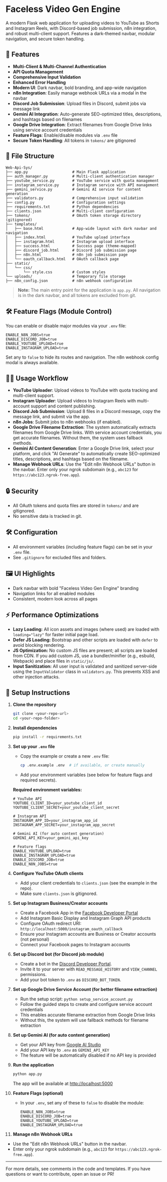 # Faceless Video Gen Engine

A modern Flask web application for uploading videos to YouTube as Shorts and Instagram Reels, with Discord-based job submission, n8n integration, and robust multi-client support. Features a dark-themed navbar, modular navigation, and secure token handling.

## 🚀 Features

- **Multi-Client & Multi-Channel Authentication**
- **API Quota Management**
- **Comprehensive Input Validation**
- **Enhanced Error Handling**
- **Modern UI**: Dark navbar, bold branding, and app-wide navigation
- **n8n Integration**: Easily manage webhook URLs via a modal in the navbar
- **Discord Job Submission**: Upload files in Discord, submit jobs via message link
- **Gemini AI Integration**: Auto-generate SEO-optimized titles, descriptions, and hashtags based on filenames
- **Google Drive Integration**: Extract filenames from Google Drive links using service account credentials
- **Feature Flags**: Enable/disable modules via `.env` file
- **Secure Token Handling**: All tokens in `tokens/` are gitignored

## 📁 File Structure

```
Web-Api-Sys/
├── app.py                    # Main Flask application
├── auth_manager.py           # Multi-client authentication manager
├── youtube_service.py        # YouTube service with quota management
├── instagram_service.py      # Instagram service with API management
├── gemini_service.py         # Gemini AI service for content generation
├── validators.py             # Comprehensive input validation
├── config.py                 # Configuration settings
├── requirements.txt          # Python dependencies
├── clients.json              # Multi-client configuration
├── tokens/                   # OAuth token storage directory (gitignored)
├── templates/
│   ├── base.html             # App-wide layout with dark navbar and navigation
│   ├── index.html            # YouTube upload interface
│   ├── instagram.html        # Instagram upload interface
│   ├── success.html          # Success page (theme-mapped)
│   ├── discord_job.html      # Discord job submission page
│   ├── n8n.html              # n8n job submission page
│   └── oauth_callback.html   # OAuth callback page
├── static/
│   └── css/
│       └── style.css         # Custom styles
└── uploads/                  # Temporary file storage
├── n8n_config.json           # n8n webhook configuration
```

> **Note:** The main entry point for the application is `app.py`. All navigation is in the dark navbar, and all tokens are excluded from git.

## 🛠️ Feature Flags (Module Control)

You can enable or disable major modules via your `.env` file:

```
ENABLE_N8N_JOBS=true
ENABLE_DISCORD_JOB=true
ENABLE_YOUTUBE_UPLOAD=true
ENABLE_INSTAGRAM_UPLOAD=true
```

Set any to `false` to hide its routes and navigation. The n8n webhook config modal is always available.

## 🧑‍💻 Usage Workflow

- **YouTube Uploader**: Upload videos to YouTube with quota tracking and multi-client support.
- **Instagram Uploader**: Upload videos to Instagram Reels with multi-account support and content publishing.
- **Discord Job Submission**: Upload 8 files in a Discord message, copy the message link, and submit via the app.
- **n8n Jobs**: Submit jobs to n8n webhooks (if enabled).
- **Google Drive Filename Extraction**: The system automatically extracts filenames from Google Drive links. With service account credentials, you get accurate filenames. Without them, the system uses fallback methods.
- **Gemini AI Content Generation**: Enter a Google Drive link, select your platform, and click "AI Generate" to automatically create SEO-optimized titles, descriptions, and hashtags based on the filename.
- **Manage Webhook URLs**: Use the "Edit n8n Webhook URLs" button in the navbar. Enter only your ngrok subdomain (e.g., `abc123` for `https://abc123.ngrok-free.app`).

## 🔒 Security
- All OAuth tokens and quota files are stored in `tokens/` and are gitignored.
- No sensitive data is tracked in git.

## 🛠️ Configuration
- All environment variables (including feature flags) can be set in your `.env` file.
- See `.gitignore` for excluded files and folders.

## 🖼️ UI Highlights
- Dark navbar with bold "Faceless Video Gen Engine" branding
- Navigation links for all enabled modules
- Consistent, modern look across all pages

## ⚡ Performance Optimizations

- **Lazy Loading:** All icon assets and images (where used) are loaded with `loading="lazy"` for faster initial page load.
- **Defer JS Loading:** Bootstrap and other scripts are loaded with `defer` to avoid blocking rendering.
- **JS Optimization:** No custom JS files are present; all scripts are loaded from CDN. If you add custom JS, use a bundler/minifier (e.g., esbuild, Webpack) and place files in `static/js/`.
- **Input Sanitization:** All user input is validated and sanitized server-side using the `InputValidator` class in `validators.py`. This prevents XSS and other injection attacks.

## 🏁 Setup Instructions

1. **Clone the repository**
   ```bash
   git clone <your-repo-url>
   cd <your-repo-folder>
   ```

2. **Install dependencies**
   ```bash
   pip install -r requirements.txt
   ```

3. **Set up your `.env` file**
   - Copy the example or create a new `.env` file:
     ```bash
     cp .env.example .env  # if available, or create manually
     ```
   - Add your environment variables (see below for feature flags and required secrets).
   
   **Required environment variables:**
   ```
   # YouTube API
   YOUTUBE_CLIENT_ID=your_youtube_client_id
   YOUTUBE_CLIENT_SECRET=your_youtube_client_secret
   
   # Instagram API
   INSTAGRAM_APP_ID=your_instagram_app_id
   INSTAGRAM_APP_SECRET=your_instagram_app_secret
   
   # Gemini AI (for auto content generation)
   GEMINI_API_KEY=your_gemini_api_key
   
   # Feature flags
   ENABLE_YOUTUBE_UPLOAD=true
   ENABLE_INSTAGRAM_UPLOAD=true
   ENABLE_DISCORD_JOB=true
   ENABLE_N8N_JOBS=true
   ```

4. **Configure YouTube OAuth clients**
   - Add your client credentials to `clients.json` (see the example in the repo).
   - Make sure `clients.json` is gitignored.

5. **Set up Instagram Business/Creator accounts**
   - Create a Facebook App in the [Facebook Developer Portal](https://developers.facebook.com/)
   - Add Instagram Basic Display and Instagram Graph API products
   - Configure OAuth redirect URI: `http://localhost:5000/instagram_oauth_callback`
   - Ensure your Instagram accounts are Business or Creator accounts (not personal)
   - Connect your Facebook pages to Instagram accounts

6. **Set up Discord bot (for Discord job module)**
   - Create a bot in the [Discord Developer Portal](https://discord.com/developers/applications).
   - Invite it to your server with `READ_MESSAGE_HISTORY` and `VIEW_CHANNEL` permissions.
   - Add your bot token to `.env` as `DISCORD_BOT_TOKEN`.

7. **Set up Google Drive Service Account (for better filename extraction)**
   - Run the setup script: `python setup_service_account.py`
   - Follow the guided steps to create and configure service account credentials
   - This enables accurate filename extraction from Google Drive links
   - Without this, the system will use fallback methods for filename extraction

8. **Set up Gemini AI (for auto content generation)**
   - Get your API key from [Google AI Studio](https://makersuite.google.com/app/apikey)
   - Add your API key to `.env` as `GEMINI_API_KEY`
   - The feature will be automatically disabled if no API key is provided

8. **Run the application**
   ```bash
   python app.py
   ```
   The app will be available at [http://localhost:5000](http://localhost:5000)

9. **Feature Flags (optional)**
   - In your `.env`, set any of these to `false` to disable the module:
     ```
     ENABLE_N8N_JOBS=true
     ENABLE_DISCORD_JOB=true
     ENABLE_YOUTUBE_UPLOAD=true
     ENABLE_INSTAGRAM_UPLOAD=true
     ```

10. **Manage n8n Webhook URLs**
   - Use the "Edit n8n Webhook URLs" button in the navbar.
   - Enter only your ngrok subdomain (e.g., `abc123` for `https://abc123.ngrok-free.app`).

---

For more details, see comments in the code and templates. If you have questions or want to contribute, open an issue or PR! 